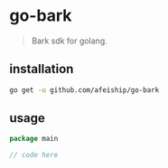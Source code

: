 # go-bark
> Bark sdk for golang.

## installation
```sh
go get -u github.com/afeiship/go-bark
```

## usage
```go
package main

// code here
```